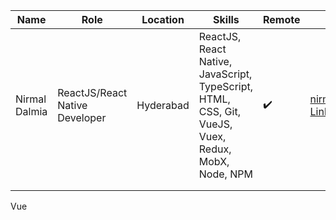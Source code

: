 |  Name 	|  Role 	|   Location	|   Skills	|   Remote	|   Contact	|
|---	|---	|---	|---	|---	|---	|
|  Nirmal Dalmia 	|ReactJS/React Native Developer   	|  Hyderabad 	| ReactJS, React Native, JavaScript, TypeScript, HTML, CSS, Git, VueJS, Vuex, Redux, MobX, Node, NPM	| :heavy_check_mark: |  nirmaldalmia17@gmail.com <br> [LinkedIn](https://www.linkedin.com/in/nirmaldalmia/) 	|
|   	|   	|   	|   	|   	|   	|
|   	|   	|   	|   	|   	|   	|

Vue
